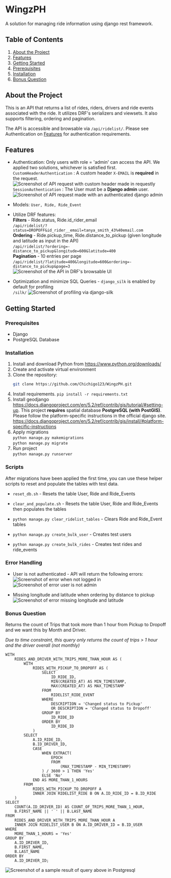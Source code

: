 # WingzPH

A solution for managing ride information using django rest framework.

## Table of Contents

1.  [About the Project](#about-the-project)
2.  [Features](#features)
3.  [Getting Started](#getting-started)
4.  [Prerequisites](#prerequisites)
5.  [Installation](#installation)
6.  [Bonus Question](#bonus-question)

## About the Project

This is an API that returns a list of rides, riders, drivers and ride events associated with the ride. It utilizes DRF's
serializers and viewsets. It also supports filtering, ordering and pagination.

The API is accessible and browsable via `/api/ridelist/`. Please see Authentication on [Features](#features) for authentication requirements.

## Features

*   Authentication: Only users with role = 'admin' can access the API. We applied two solutions, whichever is satisfied first.\
```CustomHeaderAuthentication``` : A custom header `X-EMAIL` is **required** in the request.\
![Screenshot of API request with custom header made in requestly](requestly.png)
```SessionAuthentication``` : The User must be a **Django admin** user.
![Screenshot of API request made with an authenticated django admin](django_admin.png)
- Models: `User, Ride, Ride_Event`
* Utilize DRF features: \
**Filters** - Ride.status, Ride.id_rider_email\
```/api/ridelist/?status=DROPOFF&id_rider__email=tanya_smith_43%40email.com```\
**Ordering** - Ride.pickup_time, Ride.distance_to_pickup (given longitude and latitude as input in the API)\
```/api/ridelist/?ordering=-distance_to_pickup&longitude=600&latitude=400```\
**Pagination** - 10 entries per page\
```/api/ridelist/?latitude=400&longitude=600&ordering=-distance_to_pickup&page=3```
![Screenshot of the API in DRF's browsable UI](drf_features.png)
- Optimization and minimize SQL Queries - `django_silk` is enabled by default for profiling\
`/silk/`
![Screenshot of profiling via django-silk](silk.png)
## Getting Started

### Prerequisites

*   Django
*   PostgreSQL Database

### Installation

1. Install and download Python from https://www.python.org/downloads/
2. Create and activate virtual environment
3. Clone the repository:
    ```bash
    git clone https://github.com/Chichigo123/WingzPH.git
	```
4. Install requirements. `pip install -r requirements.txt`
5. Install geodjango https://docs.djangoproject.com/en/5.2/ref/contrib/gis/tutorial/#setting-up.
This project **requires** spatial database **PostgreSQL (with PostGIS)**. Please follow the platform-specific instructions in the official django site.
https://docs.djangoproject.com/en/5.2/ref/contrib/gis/install/#platform-specific-instructions
6. Apply migrations\
`python manage.py makemigrations`\
`python manage.py migrate`
7. Run project\
`python manage.py runserver`

### Scripts
After migrations have been applied the first time, you can use these helper scripts
to reset and populate the tables with test data.

* `reset_db.sh` - Resets the table User, Ride and Ride_Events
+ `clear_and_populate.sh` - Resets the table User, Ride and Ride_Events then populates the tables
* `python manage.py clear_ridelist_tables` - Clears Ride and Ride_Event tables
+ `python manage.py create_bulk_user` - Creates test users
* `python manage.py create_bulk_rides` - Creates test rides and ride_events

### Error Handling
* User is not authenticated - API will return the following errors:
![Screenshot of error when not logged in](auth_error_1.png)
![Screenshot of error user is not admin](auth_error_2.png)
+ Missing longitude and latitude when ordering by distance to pickup
![Screenshot of error missing longitude and latitude](bad_request.png)

### Bonus Question

Returns the count of Trips that took more than 1 hour from Pickup to Dropoff and we want this by Month and Driver.

_Due to time constraint, this query only returns the count of trips > 1 hour and the driver overall (not monthly)_ 
```
WITH
	RIDES_AND_DRIVER_WITH_TRIPS_MORE_THAN_HOUR AS (
		WITH
			RIDES_WITH_PICKUP_TO_DROPOFF AS (
				SELECT
					ID_RIDE_ID,
					MIN(CREATED_AT) AS MIN_TIMESTAMP,
					MAX(CREATED_AT) AS MAX_TIMESTAMP
				FROM
					RIDELIST_RIDE_EVENT
				WHERE
					DESCRIPTION = 'Changed status to Pickup'
					OR DESCRIPTION = 'Changed status to Dropoff'
				GROUP BY
					ID_RIDE_ID
				ORDER BY
					ID_RIDE_ID
			)
		SELECT
			A.ID_RIDE_ID,
			B.ID_DRIVER_ID,
			CASE
				WHEN EXTRACT(
					EPOCH
					FROM
						(MAX_TIMESTAMP - MIN_TIMESTAMP)
				) / 3600 > 1 THEN 'Yes'
				ELSE 'No'
			END AS MORE_THAN_1_HOURS
		FROM
			RIDES_WITH_PICKUP_TO_DROPOFF A
			INNER JOIN RIDELIST_RIDE B ON A.ID_RIDE_ID = B.ID_RIDE
	)
SELECT
	COUNT(A.ID_DRIVER_ID) AS COUNT_OF_TRIPS_MORE_THAN_1_HOUR,
	B.FIRST_NAME || ' ' || B.LAST_NAME
FROM
	RIDES_AND_DRIVER_WITH_TRIPS_MORE_THAN_HOUR A
	INNER JOIN RIDELIST_USER B ON A.ID_DRIVER_ID = B.ID_USER
WHERE
	MORE_THAN_1_HOURS = 'Yes'
GROUP BY
	A.ID_DRIVER_ID,
	B.FIRST_NAME,
	B.LAST_NAME
ORDER BY
	A.ID_DRIVER_ID;
```

![Screenshot of a sample result of query above in Postgresql](bonus_question.png)